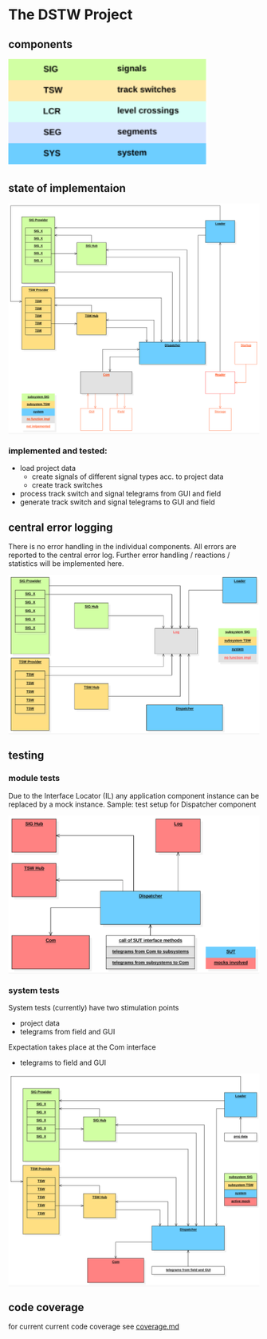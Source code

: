 # The DSTW Project

## components
<img src="specification/diagrams/modules.svg" alt="modules" style="width:400px;"> 

## state of implementaion
<div style="background-color:#F8F8F8;">
<img src="specification/diagrams/overview.svg" alt="component overview">
</div>

### implemented and tested:
-   load project data
    -   create signals of different signal types acc. to project data
    -   create track switches
-   process track switch and signal telegrams from GUI and field
-   generate track switch and signal telegrams to GUI and field

## central error logging
There is no error handling in the individual components.
All errors are reported to the central error log.
Further error handling / reactions / statistics will be implemented here.
<div style="background-color:#F8F8F8;">
<img src="specification/diagrams/log.svg" alt="central logging">
</div>

## testing
### module tests
Due to the Interface Locator (IL) any application component instance can be replaced by a mock instance.
Sample: test setup for Dispatcher component 
<div style="background-color:#F8F8F8;">
<img src="specification/diagrams/test_dispatcher.svg" alt="test of Dispatcher">
</div>

### system tests
System tests (currently) have two stimulation points
-   project data
-   telegrams from field and GUI

Expectation takes place at the Com interface
-   telegrams to field and GUI

<div style="background-color:#F8F8F8;">
<img src="specification/diagrams/sys_tests.svg" alt="test of Dispatcher">
</div>

## code coverage
for current current code coverage see [coverage.md](testing/coverage.md)
